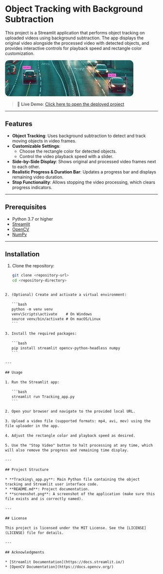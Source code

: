 # Object Tracking with Background Subtraction

This project is a Streamlit application that performs object tracking on uploaded videos using background subtraction. The app displays the original video alongside the processed video with detected objects, and provides interactive controls for playback speed and rectangle color customization.

![App Screenshot](image.png)

> 🔗 **Live Demo**: [Click here to open the deployed project](https://trackingproject-ohzx8lhx4si79ttxdpk6v8.streamlit.app/)

---

## Features

- **Object Tracking**: Uses background subtraction to detect and track moving objects in video frames.
- **Customizable Settings**: 
  - Choose the rectangle color for detected objects.
  - Control the video playback speed with a slider.
- **Side-by-Side Display**: Shows original and processed video frames next to each other.
- **Realistic Progress & Duration Bar**: Updates a progress bar and displays remaining video duration.
- **Stop Functionality**: Allows stopping the video processing, which clears progress indicators.

---

## Prerequisites

- Python 3.7 or higher
- [Streamlit](https://streamlit.io/)
- [OpenCV](https://opencv.org/)
- [NumPy](https://numpy.org/)

---

## Installation

1. Clone the repository:
   ```bash
   git clone <repository-url>
   cd <repository-directory>
````

2. (Optional) Create and activate a virtual environment:

   ```bash
   python -m venv venv
   venv\Scripts\activate    # On Windows
   source venv/bin/activate # On macOS/Linux
   ```

3. Install the required packages:

   ```bash
   pip install streamlit opencv-python-headless numpy
   ```

---

## Usage

1. Run the Streamlit app:

   ```bash
   streamlit run Tracking_app.py
   ```

2. Open your browser and navigate to the provided local URL.

3. Upload a video file (supported formats: mp4, avi, mov) using the file uploader in the app.

4. Adjust the rectangle color and playback speed as desired.

5. Use the "Stop Video" button to halt processing at any time, which will also remove the progress and remaining time display.

---

## Project Structure

* **Tracking\_app.py**: Main Python file containing the object tracking and Streamlit user interface code.
* **README.md**: Project documentation.
* **screenshot.png**: A screenshot of the application (make sure this file exists and is correctly named).

---

## License

This project is licensed under the MIT License. See the [LICENSE](LICENSE) file for details.

---

## Acknowledgments

* [Streamlit Documentation](https://docs.streamlit.io/)
* [OpenCV Documentation](https://docs.opencv.org/)

